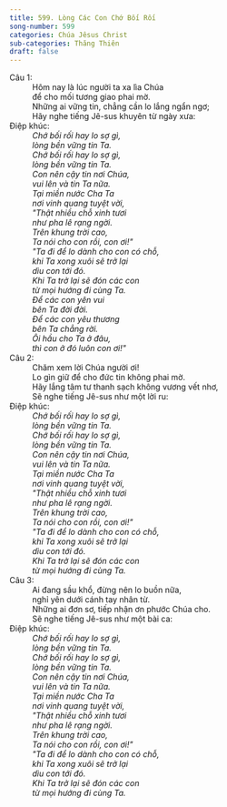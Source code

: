 ```yaml
---
title: 599. Lòng Các Con Chớ Bối Rối
song-number: 599
categories: Chúa Jêsus Christ
sub-categories: Thăng Thiên
draft: false
---
```

<dl><dt>Câu 1:</dt><dd data-verse="1">Hôm nay là lúc người ta xa lìa Chúa <br/>để cho mối tương giao phai mờ. <br/>Những ai vững tin, chẳng cần lo lắng ngẩn ngơ; <br/>Hãy nghe tiếng Jê-sus khuyên từ ngày xưa: </dd><dt>Điệp khúc:</dt><dd data-chorus="1"><em>Chớ bối rối hay lo sợ gì, <br/>lòng bền vững tin Ta. <br/>Chớ bối rối hay lo sợ gì, <br/>lòng bền vững tin Ta. <br/>Con nên cậy tin nơi Chúa, <br/>vui lên và tin Ta nữa. <br/>Tại miền nước Cha Ta <br/>nơi vinh quang tuyệt vời, <br/>"Thật nhiều chỗ xinh tươi <br/>như pha lê rạng ngời. <br/>Trên khung trời cao, <br/>Ta nói cho con rồi, con ơi!" <br/>"Ta đi để lo dành cho con có chỗ, <br/>khi Ta xong xuôi sẽ trở lại <br/>dìu con tới đó. <br/>Khi Ta trở lại sẽ đón các con <br/>từ mọi hướng đi cùng Ta. <br/>Để các con yên vui <br/>bên Ta đời đời. <br/>Để các con yêu thương <br/>bên Ta chẳng rời. <br/>Ôi hầu cho Ta ở đâu, <br/>thì con ở đó luôn con ơi!" </em></dd><dt>Câu 2:</dt><dd data-verse="2">Chăm xem lời Chúa người ơi! <br/> Lo gìn giữ để cho đức tin không phai mờ. <br/>Hãy lắng tâm tư thanh sạch không vương vết nhơ, <br/>Sẽ nghe tiếng Jê-sus như một lời ru: </dd><dt>Điệp khúc:</dt><dd data-chorus="1"><em>Chớ bối rối hay lo sợ gì, <br/>lòng bền vững tin Ta. <br/>Chớ bối rối hay lo sợ gì, <br/>lòng bền vững tin Ta. <br/>Con nên cậy tin nơi Chúa, <br/>vui lên và tin Ta nữa. <br/>Tại miền nước Cha Ta <br/>nơi vinh quang tuyệt vời, <br/>"Thật nhiều chỗ xinh tươi <br/>như pha lê rạng ngời. <br/>Trên khung trời cao, <br/>Ta nói cho con rồi, con ơi!" <br/>"Ta đi để lo dành cho con có chỗ, <br/>khi Ta xong xuôi sẽ trở lại <br/>dìu con tới đó. <br/>Khi Ta trở lại sẽ đón các con <br/>từ mọi hướng đi cùng Ta. </em></dd><dt>Câu 3:</dt><dd data-verse="3">Ai đang sầu khổ, đừng nên lo buồn nữa, <br/>nghỉ yên dưới cánh tay nhân từ. <br/>Những ai đơn sơ, tiếp nhận ơn phước Chúa cho. <br/>Sẽ nghe tiếng Jê-sus như một bài ca: </dd><dt>Điệp khúc:</dt><dd data-chorus="1"><em>Chớ bối rối hay lo sợ gì, <br/>lòng bền vững tin Ta. <br/>Chớ bối rối hay lo sợ gì, <br/>lòng bền vững tin Ta. <br/>Con nên cậy tin nơi Chúa, <br/>vui lên và tin Ta nữa. <br/>Tại miền nước Cha Ta <br/>nơi vinh quang tuyệt vời, <br/>"Thật nhiều chỗ xinh tươi <br/>như pha lê rạng ngời. <br/>Trên khung trời cao, <br/>Ta nói cho con rồi, con ơi!" <br/>"Ta đi để lo dành cho con có chỗ, <br/>khi Ta xong xuôi sẽ trở lại <br/>dìu con tới đó. <br/>Khi Ta trở lại sẽ đón các con <br/>từ mọi hướng đi cùng Ta. </em></dd></dl>